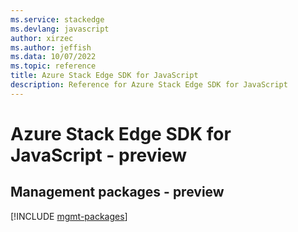 ```yaml
---
ms.service: stackedge
ms.devlang: javascript
author: xirzec
ms.author: jeffish
ms.data: 10/07/2022
ms.topic: reference
title: Azure Stack Edge SDK for JavaScript
description: Reference for Azure Stack Edge SDK for JavaScript
---
```

# Azure Stack Edge SDK for JavaScript - preview

## Management packages - preview
[!INCLUDE [mgmt-packages](stack-edge-mgmt-index.md)]
